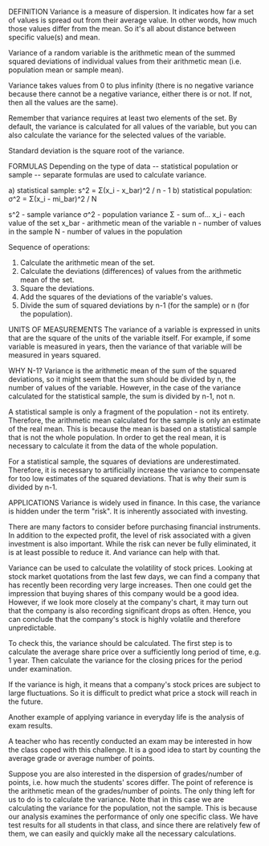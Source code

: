DEFINITION
Variance is a measure of dispersion. It indicates how far a set of values is spread out from their average value. In other words, how much those values differ from the mean. So it's all about distance between specific value(s) and mean.

Variance of a random variable is the arithmetic mean of the summed squared deviations of individual values from their arithmetic mean (i.e. population mean or sample mean).

Variance takes values from 0 to plus infinity (there is no negative variance because there cannot be a negative variance, either there is or not. If not, then all the values are the same).

Remember that variance requires at least two elements of the set. By default, the variance is calculated for all values of the variable, but you can also calculate the variance for the selected values of the variable.

Standard deviation is the square root of the variance.

FORMULAS
Depending on the type of data -- statistical population or sample -- separate formulas are used to calculate variance.

a) statistical sample: s^2 = Σ(x_i - x_bar)^2 / n - 1 
b) statistical population: σ^2 = Σ(x_i - mi_bar)^2 / N

s^2 - sample variance
σ^2 - population variance
Σ - sum of...
x_i - each value of the set
x_bar - arithmetic mean of the variable
n - number of values in the sample
N - number of values in the population

Sequence of operations:
1. Calculate the arithmetic mean of the set.
2. Calculate the deviations (differences) of values from the arithmetic mean of the set.
3. Square the deviations.
4. Add the squares of the deviations of the variable's values.
5. Divide the sum of squared deviations by n-1 (for the sample) or n (for the population).

UNITS OF MEASUREMENTS
The variance of a variable is expressed in units that are the square of the units of the variable itself. For example, if some variable is measured in years, then the variance of that variable will be measured in years squared.

WHY N-1?
Variance is the arithmetic mean of the sum of the squared deviations, so it might seem that the sum should be divided by n, the number of values of the variable. However, in the case of the variance calculated for the statistical sample, the sum is divided by n-1, not n.

A statistical sample is only a fragment of the population - not its entirety. Therefore, the arithmetic mean calculated for the sample is only an estimate of the real mean. This is because the mean is based on a statistical sample that is not the whole population. In order to get the real mean, it is necessary to calculate it from the data of the whole population.

For a statistical sample, the squares of deviations are underestimated. Therefore, it is necessary to artificially increase the variance to compensate for too low estimates of the squared deviations. That is why their sum is divided by n-1.

APPLICATIONS
Variance is widely used in finance. In this case, the variance is hidden under the term "risk". It is inherently associated with investing.

There are many factors to consider before purchasing financial instruments. In addition to the expected profit, the level of risk associated with a given investment is also important. While the risk can never be fully eliminated, it is at least possible to reduce it. And variance can help with that.

Variance can be used to calculate the volatility of stock prices. Looking at stock market quotations from the last few days, we can find a company that has recently been recording very large increases. Then one could get the impression that buying shares of this company would be a good idea. However, if we look more closely at the company's chart, it may turn out that the company is also recording significant drops as often. Hence, you can conclude that the company's stock is highly volatile and therefore unpredictable.

To check this, the variance should be calculated. The first step is to calculate the average share price over a sufficiently long period of time, e.g. 1 year. Then calculate the variance for the closing prices for the period under examination.

If the variance is high, it means that a company's stock prices are subject to large fluctuations. So it is difficult to predict what price a stock will reach in the future.

Another example of applying variance in everyday life is the analysis of exam results.

A teacher who has recently conducted an exam may be interested in how the class coped with this challenge. It is a good idea to start by counting the average grade or average number of points.

Suppose you are also interested in the dispersion of grades/number of points, i.e. how much the students' scores differ. The point of reference is the arithmetic mean of the grades/number of points. The only thing left for us to do is to calculate the variance. Note that in this case we are calculating the variance for the population, not the sample. This is because our analysis examines the performance of only one specific class. We have test results for all students in that class, and since there are relatively few of them, we can easily and quickly make all the necessary calculations.

